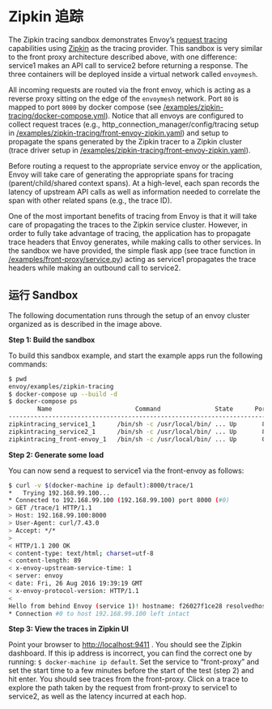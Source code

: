 # Zipkin 追踪

The Zipkin tracing sandbox demonstrates Envoy’s [request tracing](../../intro/arch_overview/tracing.md#arch-overview-tracing) capabilities using [Zipkin](http://zipkin.io/) as the tracing provider. This sandbox is very similar to the front proxy architecture described above, with one difference: service1 makes an API call to service2 before returning a response. The three containers will be deployed inside a virtual network called `envoymesh`.

All incoming requests are routed via the front envoy, which is acting as a reverse proxy sitting on the edge of the `envoymesh` network. Port `80` is mapped to port `8000` by docker compose (see [/examples/zipkin-tracing/docker-compose.yml](https://github.com/envoyproxy/envoy/blob/master//examples/zipkin-tracing/docker-compose.yml)). Notice that all envoys are configured to collect request traces (e.g., http_connection_manager/config/tracing setup in [/examples/zipkin-tracing/front-envoy-zipkin.yaml](https://github.com/envoyproxy/envoy/blob/master//examples/zipkin-tracing/front-envoy-zipkin.yaml)) and setup to propagate the spans generated by the Zipkin tracer to a Zipkin cluster (trace driver setup in [/examples/zipkin-tracing/front-envoy-zipkin.yaml](https://github.com/envoyproxy/envoy/blob/master//examples/zipkin-tracing/front-envoy-zipkin.yaml)).

Before routing a request to the appropriate service envoy or the application, Envoy will take care of generating the appropriate spans for tracing (parent/child/shared context spans). At a high-level, each span records the latency of upstream API calls as well as information needed to correlate the span with other related spans (e.g., the trace ID).

One of the most important benefits of tracing from Envoy is that it will take care of propagating the traces to the Zipkin service cluster. However, in order to fully take advantage of tracing, the application has to propagate trace headers that Envoy generates, while making calls to other services. In the sandbox we have provided, the simple flask app (see trace function in [/examples/front-proxy/service.py](https://github.com/envoyproxy/envoy/blob/master//examples/front-proxy/service.py)) acting as service1 propagates the trace headers while making an outbound call to service2.

## 运行 Sandbox

The following documentation runs through the setup of an envoy cluster organized as is described in the image above.

**Step 1: Build the sandbox**

To build this sandbox example, and start the example apps run the following commands:

```bash
$ pwd
envoy/examples/zipkin-tracing
$ docker-compose up --build -d
$ docker-compose ps
        Name                       Command               State      Ports
-------------------------------------------------------------------------------------------------------------
zipkintracing_service1_1      /bin/sh -c /usr/local/bin/ ... Up       80/tcp
zipkintracing_service2_1      /bin/sh -c /usr/local/bin/ ... Up       80/tcp
zipkintracing_front-envoy_1   /bin/sh -c /usr/local/bin/ ... Up       0.0.0.0:8000->80/tcp, 0.0.0.0:8001->8001/tcp
```

**Step 2: Generate some load**

You can now send a request to service1 via the front-envoy as follows:

```bash
$ curl -v $(docker-machine ip default):8000/trace/1
*   Trying 192.168.99.100...
* Connected to 192.168.99.100 (192.168.99.100) port 8000 (#0)
> GET /trace/1 HTTP/1.1
> Host: 192.168.99.100:8000
> User-Agent: curl/7.43.0
> Accept: */*
>
< HTTP/1.1 200 OK
< content-type: text/html; charset=utf-8
< content-length: 89
< x-envoy-upstream-service-time: 1
< server: envoy
< date: Fri, 26 Aug 2016 19:39:19 GMT
< x-envoy-protocol-version: HTTP/1.1
<
Hello from behind Envoy (service 1)! hostname: f26027f1ce28 resolvedhostname: 172.19.0.6
* Connection #0 to host 192.168.99.100 left intact
```

**Step 3: View the traces in Zipkin UI**

Point your browser to <http://localhost:9411> . You should see the Zipkin dashboard. If this ip address is incorrect, you can find the correct one by running: `$ docker-machine ip default`. Set the service to “front-proxy” and set the start time to a few minutes before the start of the test (step 2) and hit enter. You should see traces from the front-proxy. Click on a trace to explore the path taken by the request from front-proxy to service1 to service2, as well as the latency incurred at each hop.